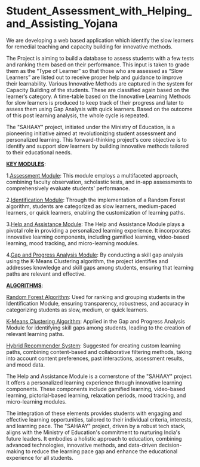 # Student_Assessment_with_Helping_and_Assisting_Yojana
We are developing a web based application which identify the slow learners for remedial teaching and capacity building for innovative methods.

The Project is aiming to build a database to assess students with a few tests and ranking them based on their performance. This input is taken to grade them as the “Type of Learner” so that those who are assessed as “Slow Learners” are listed out to receive proper help and guidance to improve their learnability.
Various Innovative Methods are captured in the system for Capacity Building of the students. These are classified again based on the learner’s category.
A time-table based on the Innovative Learning Methods for slow learners is produced to keep track of their progress and later to assess them using Gap Analysis with quick learners. Based on the outcome of this post learning analysis, the whole cycle is repeated.

The "SAHAAY" project, initiated under the Ministry of Education, is a pioneering initiative aimed at revolutionizing student assessment and personalized learning. This forward-thinking project's core objective is to identify and support slow learners by building innovative methods tailored to their educational needs.

<u><b>KEY MODULES</u></b>: 

1.<u>Assessment Module</u>: This module employs a multifaceted approach, combining faculty observation, scholastic tests, and in-app assessments to comprehensively evaluate students' performance. 

2.<u>Identification Module</u>: Through the implementation of a Random Forest algorithm, students are categorized as slow learners, medium-paced learners, or quick learners, enabling the customization of learning paths. 

3.<u>Help and Assistance Module</u>: The Help and Assistance Module plays a pivotal role in providing a personalized learning experience. It incorporates innovative learning components, including gamified learning, video-based learning, mood tracking, and micro-learning modules. 

4.<u>Gap and Progress Analysis Module</u>: By conducting a skill gap analysis using the K-Means Clustering algorithm, the project identifies and addresses knowledge and skill gaps among students, ensuring that learning paths are relevant and effective. 

<u><b>ALGORITHMS</b></u>: 

<u>Random Forest Algorithm</u>: Used for ranking and grouping students in the Identification Module, ensuring transparency, robustness, and accuracy in categorizing students as slow, medium, or quick learners. 

<u>K-Means Clustering Algorithm</u>: Applied in the Gap and Progress Analysis Module for identifying skill gaps among students, leading to the creation of relevant learning paths. 

<u>Hybrid Recommender System</u>: Suggested for creating custom learning paths, combining content-based and collaborative filtering methods, taking into account content preferences, past interactions, assessment results, and mood data. 

The Help and Assistance Module is a cornerstone of the "SAHAAY" project. It offers a personalized learning experience through innovative learning components. These components include gamified learning, video-based learning, pictorial-based learning, relaxation periods, mood tracking, and micro-learning modules. 

The integration of these elements provides students with engaging and effective learning opportunities, tailored to their individual criteria, interests, and learning pace. The "SAHAAY" project, driven by a robust tech stack, aligns with the Ministry of Education's commitment to nurturing India's future leaders. It embodies a holistic approach to education, combining advanced technologies, innovative methods, and data-driven decision-making to reduce the learning pace gap and enhance the educational experience for all students.